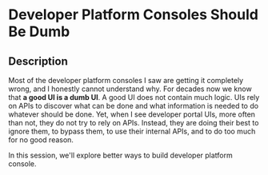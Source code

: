 # Developer Platform Consoles Should Be Dumb

## Description

Most of the developer platform consoles I saw are getting it completely wrong, and I honestly cannot understand why. For decades now we know that **a good UI is a dumb UI**. A good UI does not contain much logic. UIs rely on APIs to discover what can be done and what information is needed to do whatever should be done. Yet, when I see developer portal UIs, more often than not, they do not try to rely on APIs. Instead, they are doing their best to ignore them, to bypass them, to use their internal APIs, and to do too much for no good reason.

In this session, we'll explore better ways to build developer platform console.
